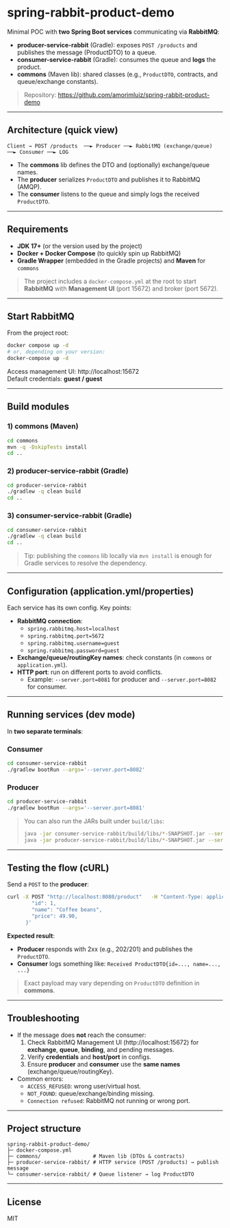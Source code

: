 # spring-rabbit-product-demo

Minimal POC with **two Spring Boot services** communicating via **RabbitMQ**:

- **producer-service-rabbit** (Gradle): exposes `POST /products` and publishes the message (ProductDTO) to a queue.
- **consumer-service-rabbit** (Gradle): consumes the queue and **logs** the product.
- **commons** (Maven lib): shared classes (e.g., `ProductDTO`, contracts, and queue/exchange constants).

> Repository: https://github.com/amorimluiz/spring-rabbit-product-demo

---

## Architecture (quick view)

```
Client → POST /products  ──► Producer ──► RabbitMQ (exchange/queue) ──► Consumer ──► LOG
```

- The **commons** lib defines the DTO and (optionally) exchange/queue names.
- The **producer** serializes `ProductDTO` and publishes it to RabbitMQ (AMQP).
- The **consumer** listens to the queue and simply logs the received `ProductDTO`.

---

## Requirements

- **JDK 17+** (or the version used by the project)
- **Docker + Docker Compose** (to quickly spin up RabbitMQ)
- **Gradle Wrapper** (embedded in the Gradle projects) and **Maven** for `commons`

> The project includes a `docker-compose.yml` at the root to start **RabbitMQ** with **Management UI** (port 15672) and broker (port 5672).

---

## Start RabbitMQ

From the project root:

```bash
docker compose up -d
# or, depending on your version:
docker-compose up -d
```

Access management UI: http://localhost:15672  
Default credentials: **guest / guest**

---

## Build modules

### 1) commons (Maven)
```bash
cd commons
mvn -q -DskipTests install
cd ..
```

### 2) producer-service-rabbit (Gradle)
```bash
cd producer-service-rabbit
./gradlew -q clean build
cd ..
```

### 3) consumer-service-rabbit (Gradle)
```bash
cd consumer-service-rabbit
./gradlew -q clean build
cd ..
```

> Tip: publishing the `commons` lib locally via `mvn install` is enough for Gradle services to resolve the dependency.

---

## Configuration (application.yml/properties)

Each service has its own config. Key points:

- **RabbitMQ connection**:
    - `spring.rabbitmq.host=localhost`
    - `spring.rabbitmq.port=5672`
    - `spring.rabbitmq.username=guest`
    - `spring.rabbitmq.password=guest`
- **Exchange/queue/routingKey names**: check constants (in `commons` or `application.yml`).
- **HTTP port**: run on different ports to avoid conflicts.
    - Example: `--server.port=8081` for producer and `--server.port=8082` for consumer.

---

## Running services (dev mode)

In **two separate terminals**:

### Consumer
```bash
cd consumer-service-rabbit
./gradlew bootRun --args='--server.port=8082'
```

### Producer
```bash
cd producer-service-rabbit
./gradlew bootRun --args='--server.port=8081'
```

> You can also run the JARs built under `build/libs`:
> ```bash
> java -jar consumer-service-rabbit/build/libs/*-SNAPSHOT.jar --server.port=8082
> java -jar producer-service-rabbit/build/libs/*-SNAPSHOT.jar --server.port=8081
> ```

---

## Testing the flow (cURL)

Send a `POST` to the **producer**:

```bash
curl -X POST "http://localhost:8080/product"   -H "Content-Type: application/json"   -d '{
        "id": 1,
        "name": "Coffee beans",
        "price": 49.90,
      }'
```

**Expected result**:
- **Producer** responds with 2xx (e.g., 202/201) and publishes the `ProductDTO`.
- **Consumer** logs something like: `Received ProductDTO{id=..., name=..., ...}`

> Exact payload may vary depending on `ProductDTO` definition in **commons**.

---

## Troubleshooting

- If the message does **not** reach the consumer:
    1. Check RabbitMQ Management UI (http://localhost:15672) for **exchange**, **queue**, **binding**, and pending messages.
    2. Verify **credentials** and **host/port** in configs.
    3. Ensure **producer** and **consumer** use the **same names** (exchange/queue/routingKey).
- Common errors:
    - `ACCESS_REFUSED`: wrong user/virtual host.
    - `NOT_FOUND`: queue/exchange/binding missing.
    - `Connection refused`: RabbitMQ not running or wrong port.

---

## Project structure

```
spring-rabbit-product-demo/
├─ docker-compose.yml
├─ commons/                 # Maven lib (DTOs & contracts)
├─ producer-service-rabbit/ # HTTP service (POST /products) → publish message
└─ consumer-service-rabbit/ # Queue listener → log ProductDTO
```

---

## License

MIT